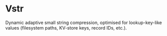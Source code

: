 # Vstr

Dynamic adaptive small string compression, optimised for lookup-key-like values (filesystem paths, KV-store keys, record IDs, etc.).
